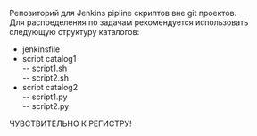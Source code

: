 Репозиторий для Jenkins pipline скриптов вне git проектов. <br>
Для распределения по задачам рекомендуется использовать следующую структуру каталогов:<br>
- jenkinsfile<br>
- script catalog1 <br>
-- script1.sh<br>
-- script2.sh<br>
- script catalog2 <br>
-- script1.py<br>
-- script2.py<br>


ЧУВСТВИТЕЛЬНО К РЕГИСТРУ!<br>